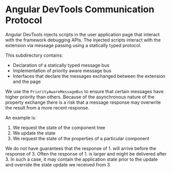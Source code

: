 # Angular DevTools Communication Protocol

Angular DevTools injects scripts in the user application page that interact with the framework debugging APIs. The injected scripts interact with the extension via message passing using a statically typed protocol.

This subdirectory contains:
- Declaration of a statically typed message bus
- Implementation of priority aware message bus
- Interfaces that declare the messages exchanged between the extension and the page

We use the `PriorityAwareMessageBus` to ensure that certain messages have higher priority than others. Because of the asynchronous nature of the property exchange there is a risk that a message response may overwrite the result from a more recent response.

An example is:
1. We request the state of the component tree
1. We update the state
1. We request the state of the properties of a particular component

We do not have guarantees that the response of 1. will arrive before the response of 3. Often the response of 1. is larger and might be delivered after 3. In such a case, it may contain the application state prior to the update and override the state update we received from 3.
